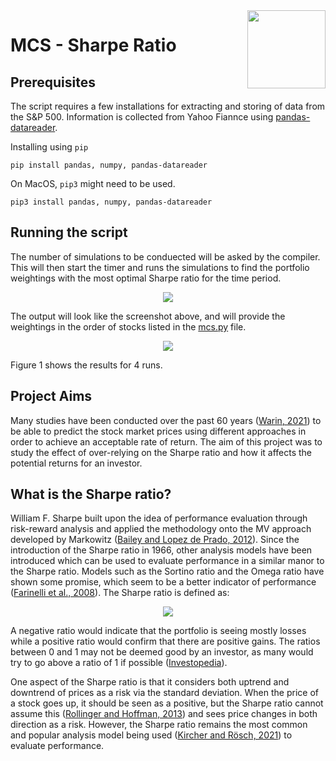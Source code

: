 <img align="right" src="https://cdn-icons-png.flaticon.com/512/9144/9144377.png" width="125">

# MCS - Sharpe Ratio

## Prerequisites

The script requires a few installations for extracting and storing of data from the S&P 500. Information is collected from Yahoo Fiannce using [pandas-datareader](https://pydata.github.io/pandas-datareader/).

Installing using `pip`

```
pip install pandas, numpy, pandas-datareader
```

On MacOS, `pip3` might need to be used.
```
pip3 install pandas, numpy, pandas-datareader
```

## Running the script

The number of simulations to be conduected will be asked by the compiler. This will then start the timer and runs the simulations to find the portfolio weightings with the most optimal Sharpe ratio for the time period. 

<p align="center">
  <img src="https://user-images.githubusercontent.com/80691974/208108303-96310acc-fedf-46db-850c-f8a7dd841b06.JPG">
</p>

The output will look like the screenshot above, and will provide the weightings in the order of stocks listed in the [mcs.py](https://github.com/sachinlim/mcs-sharpe-ratio/blob/main/mcs.py#L19) file. 


<p align="center">
  <img src="https://user-images.githubusercontent.com/80691974/208106788-51dff70a-32fc-407e-a4c1-5f9518097fc2.JPG">
</p>

Figure 1 shows the results for 4 runs.

## Project Aims

Many studies have been conducted over the past 60 years ([Warin, 2021](https://arxiv.org/pdf/2101.02044.pdf)) to be able to predict the stock market prices using different approaches in order to achieve an acceptable rate of return. The aim of this project was to study the effect of over-relying on the Sharpe ratio and how it affects the potential returns for an investor. 

## What is the Sharpe ratio?

William F. Sharpe built upon the idea of performance evaluation through risk-reward analysis and applied the methodology onto the MV approach developed by Markowitz ([Bailey and Lopez de Prado, 2012](https://deliverypdf.ssrn.com/delivery.php?ID=878026005027092092121073110093097010103027035008001066117065020121081067100096126101059057107022010023114101111065091094118108122051044060017007080125114100115066062023080067016125107024067024023090123122106103103072100122095079092112119112126029110&EXT=pdf&INDEX=TRUE)). Since the introduction of the Sharpe ratio in 1966, other analysis models have been introduced which can be used to evaluate performance in a similar manor to the Sharpe ratio. Models such as the Sortino ratio and the Omega ratio have shown some promise, which seem to be a better indicator of performance ([Farinelli et al., 2008](https://d1wqtxts1xzle7.cloudfront.net/47086157/j.jbankfin.2007.12.02620160707-18517-14a6h8r-libre.pdf?1467916611=&response-content-disposition=inline%3B+filename%3DBeyond_Sharpe_ratio_Optimal_asset_alloca.pdf&Expires=1671199897&Signature=WgZMegMhXXcSvXwodUkiiiax2FonyS~33K-mOQDHbDVosd2jhY8HWAkvThJZz1KIwk885tjNrPGDEf0P7hZ3Rv6P7byRO2yL8d4bwcWhsitVz58Z5RKRV2I84fpT7mqKnyE92N-Y-zqwitNSkUq7NaThv8Atp~bE74fZbSDV-c6O4CDGjYAFGqIF9Y37VtOZfYbejXregJgs0hS5-PJOjVjYtCGEy35A-hiu~W5yHhbwrr5~YVsiMVw~yQ1agwGR~An824gXzv7FKqq5Su4-V1ZuOMzkrQtUJfUqMTwRtWuwqAiklvkuWCA5Ln1imOMe2c6KCVSNP7NMI65~IZZVDA__&Key-Pair-Id=APKAJLOHF5GGSLRBV4ZA)). The Sharpe ratio is defined as:

<p align="center">
  <img src="https://user-images.githubusercontent.com/80691974/208106847-739a405d-fd80-4005-8c5d-843b2dd1c549.JPG">
</p>

A negative ratio would indicate that the portfolio is seeing mostly losses while a positive ratio would confirm that there are positive gains. The ratios between 0 and 1 may not be deemed good by an investor, as many would try to go above a ratio of 1 if possible ([Investopedia](https://www.investopedia.com/terms/s/sharperatio.asp)).

One aspect of the Sharpe ratio is that it considers both uptrend and downtrend of prices as a risk via the standard deviation. When the price of a stock goes up, it should be seen as a positive, but the Sharpe ratio cannot assume this ([Rollinger and Hoffman, 2013](http://ea.kitgain.com/content/uploadfile/202102/9e631613532179.pdf)) and sees price changes in both direction as a risk. However, the Sharpe ratio remains the most common and popular analysis model being used ([Kircher and Rösch, 2021](https://www.sciencedirect.com/science/article/pii/S0378426621002375)) to evaluate performance.
